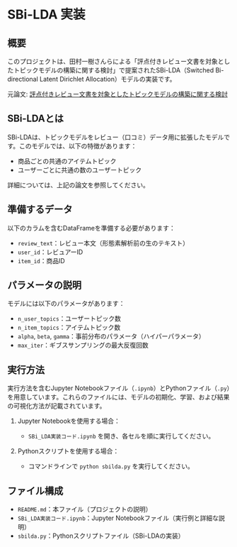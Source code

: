# SBi-LDA 実装

## 概要

このプロジェクトは、田村一樹さんらによる「評点付きレビュー文書を対象としたトピックモデルの構築に関する検討」で提案されたSBi-LDA（Switched Bi-directional Latent Dirichlet Allocation）モデルの実装です。

元論文: [評点付きレビュー文書を対象としたトピックモデルの構築に関する検討](https://ipsj.ixsq.nii.ac.jp/ej/?action=repository_action_common_download&item_id=141419&item_no=1&attribute_id=1&file_no=1)

## SBi-LDAとは

SBi-LDAは、トピックモデルをレビュー（口コミ）データ用に拡張したモデルです。このモデルでは、以下の特徴があります：

- 商品ごとの共通のアイテムトピック
- ユーザーごとに共通の数のユーザートピック

詳細については、上記の論文を参照してください。

## 準備するデータ

以下のカラムを含むDataFrameを準備する必要があります：

- `review_text`：レビュー本文（形態素解析前の生のテキスト）
- `user_id`：レビュアーID
- `item_id`：商品ID

## パラメータの説明

モデルには以下のパラメータがあります：

- `n_user_topics`：ユーザートピック数
- `n_item_topics`：アイテムトピック数
- `alpha`, `beta`, `gamma`：事前分布のパラメータ（ハイパーパラメータ）
- `max_iter`：ギブスサンプリングの最大反復回数

## 実行方法

実行方法を含むJupyter Notebookファイル（`.ipynb`）とPythonファイル（`.py`）を用意しています。これらのファイルには、モデルの初期化、学習、および結果の可視化方法が記載されています。

1. Jupyter Notebookを使用する場合：
   - `SBi_LDA実装コード.ipynb` を開き、各セルを順に実行してください。

2. Pythonスクリプトを使用する場合：
   - コマンドラインで `python sbilda.py` を実行してください。

## ファイル構成

- `README.md`：本ファイル（プロジェクトの説明）
- `SBi_LDA実装コード.ipynb`：Jupyter Notebookファイル（実行例と詳細な説明）
- `sbilda.py`：Pythonスクリプトファイル（SBi-LDAの実装）
